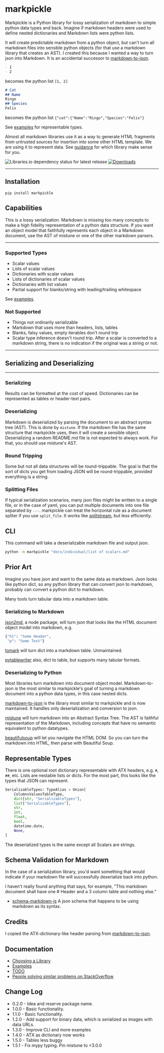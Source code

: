 # markpickle

Markpickle is a Python library for lossy serialization of markdown to simple python data types and back. Imagine if markdown headers were used to define nested dictionaries and Markdown lists were python lists.

It will create predictable markdown from a python object, but can't turn all markdown files into sensible python objects (for that use a markdown library that creates an AST). I created this because I wanted a way to turn json into Markdown. It is an accidental successor to [markdown-to-json](https://github.com/njvack/markdown-to-json).

```markdown
- 1
- 2
```

becomes the python list `[1, 2]`

```markdown
# Cat
## Name
Ringo
## Species
Felix
```

becomes the python list `{"cat":{"Name":"Ringo","Species":"Felix"}`

See [examples](https://github.com/matthewdeanmartin/markpickle/blob/main/docs/examples.md) for representable types.

Almost all markdown libraries use it as a way to generate HTML fragments from untrusted sources for insertion into some other HTML template. We are using it to represent data. See [guidance](docs/choosing_a_library.md) for which library make sense for you.

![Libraries.io dependency status for latest release](https://img.shields.io/librariesio/release/pypi/markpickle) [![Downloads](https://pepy.tech/badge/markpickle/month)](https://pepy.tech/project/markpickle/month)

______________________________________________________________________

## Installation

```shell
pip install markpickle
```

## Capabilities

This is a lossy serialization. Markdown is missing too many concepts to make a high fidelity representation of a python data structure. If you want an object model that faithfully represents each object in a Markdown document, use the AST of mistune or one of the other markdown parsers.

______________________________________________________________________

### Supported Types

- Scalar values
- Lists of scalar values
- Dictionaries with scalar values
- Lists of dictionaries of scalar values
- Dictionaries with list values
- Partial support for blanks/string with leading/trailing whitespace

See [examples](https://github.com/matthewdeanmartin/markpickle/blob/main/docs/examples.md).

### Not Supported

- Things not ordinarily serializable
- Markdown that uses more than headers, lists, tables
- Blanks, falsy values, empty iterables don't round trip
- Scalar type inference doesn't round trip. After a scalar is converted to a markdown string, there is no indication if the original was a string or not.

______________________________________________________________________

## Serializing and Deserializing

______________________________________________________________________

### Serializing

Results can be formatted at the cost of speed. Dictionaries can be represented as tables or header-text pairs.

### Deserializing

Markdown is deserialized by parsing the document to an abstract syntax tree (AST). This is done by `mistune`. If the markdown file has the same structure that markpickle uses, then it will create a sensible object. Deserializing a random README.md file is not expected to always work. For that, you should use mistune's AST.

### Round Tripping

Some but not all data structures will be round-trippable. The goal is that the sort of dicts you get from loading JSON will be round-trippable, provided everything is a string.

### Splitting Files

If typical serialization scenarios, many json files might be written to a single file, or in the case of yaml, you can put multiple documents into one file separated by `---`. markpickle can treat the horizontal rule as a document spliter if you use `split_file`. It works like [splitstream](https://github.com/rickardp/splitstream), but less efficiently.

## CLI

This command will take a deserializable markdown file and output json.

```bash
python -m markpickle "docs/individual/list of scalars.md"
```

## Prior Art

Imagine you have json and want to the same data as markdown. Json looks like python dict, so any python library that can convert json to markdown, probably can convert a python dict to markdown.

Many tools turn tabular data into a markdown table.

### Serializing to Markdown

[json2md](https://github.com/IonicaBizau/json2md), a node package, will turn json that looks like the HTML document object model into markdown, e.g.

```python
{"h1": "Some Header",
 "p": "Some Text"}
```

[tomark](https://pypi.org/project/tomark/) will turn dict into a markdown table. Unmaintained.

[pytablewriter](https://pytablewriter.readthedocs.io/en/latest/pages/reference/writers/text/markup/md.html) also, dict to table, but supports many tabular formats.

### Deserializing to Python

Most libraries turn markdown into document object model. Markdown-to-json is the most similar to markpickle's goal of turning a markdown document into a python data types, in this case nested dicts.

[markdown-to-json](https://github.com/njvack/markdown-to-json) is the library most similar to markpickle and is now maintained. It handles only deserialization and conversion to json.

[mistune](https://pypi.org/project/mistune/) will turn markdown into an Abstract Syntax Tree. The AST is faithful representation of the Markdown, including concepts that have no semantic equivalent to python datatypes.

[beautifulsoup](https://www.crummy.com/software/BeautifulSoup/bs4/doc/) will let you navigate the HTML DOM. So you can turn the markdown into HTML, then parse with Beautiful Soup.

## Representable Types

There is one optional root dictionary representable with ATX headers, e.g. `#`, `##`, etc. Lists are nestable lists or dicts. For the most part, this looks like the types that JSON can represent.

```python
SerializableTypes: TypeAlias = Union[
    ColumnsValuesTableType,
    dict[str, "SerializableTypes"],
    list["SerializableTypes"],
    str,
    int,
    float,
    bool,
    datetime.date,
    None,
]
```

The deserialized types is the same except all Scalars are strings.

## Schema Validation for Markdown

In the case of a serialization library, you'd want something that would indicate if your markdown file will successfully deserialize back into python.

I haven't really found anything that says, for example, "This markdown document shall have one # Header and a 3 column table and nothing else."

- [schema-markdown-js](https://craigahobbs.github.io/schema-markdown-js/language/) A json schema that happens to be using markdown as its syntax.

## Credits

I copied the ATX-dictionary-like header parsing from [markdown-to-json](https://github.com/njvack/markdown-to-json).

## Documentation

- [Choosing a Library](https://github.com/matthewdeanmartin/markpickle/blob/main/docs/choosing_a_library.md)
- [Examples](https://github.com/matthewdeanmartin/markpickle/blob/main/docs/examples.md)
- [TODO](https://github.com/matthewdeanmartin/markpickle/blob/main/docs/TODO.md)
- [People solving similar problems on StackOverflow](https://github.com/matthewdeanmartin/markpickle/blob/main/docs/stackoverflow.md)

## Change Log

- 0.2.0 - Idea and reserve package name.
- 1.0.0 - Basic functionality.
- 1.1.0 - Basic functionality.
- 1.2.0 - Add support for binary data, which is serialized as images with data URLs.
- 1.3.0 - Improve CLI and more examples
- 1.4.0 - ATX as dictionary now works
- 1.5.0 - Tables less buggy
- 1.5.1 - Fix mypy typing. Pin mistune to <3.0.0
